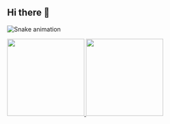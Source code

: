 ## Hi there 👋

![Snake animation](https://github.com/A-juli07/A-juli07/blob/output/github-contribution-grid-snake.svg)

<div>
<a href="https://github.com/seu-usuário-aqui">
<img loading="lazy" height="180em" src="https://github-readme-stats.vercel.app/api/top-langs/?username=A-juli07&layout=compact&langs_count=7&theme=dracula"/>
<img loading="lazy" height="180em" src="https://github-readme-stats.vercel.app/api?username=A-juli07&show_icons=true&theme=dracula&include_all_commits=true&count_private=true"/>
</div>

